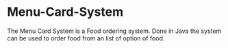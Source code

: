 # Menu-Card-System
The Menu Card System is a Food ordering system. Done in Java the system can be used to order food from an list of option of food.
